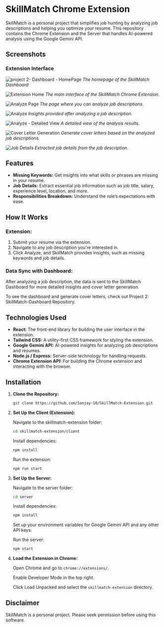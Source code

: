 ﻿# SkillMatch Chrome Extension

SkillMatch is a personal project that simplifies job hunting by analyzing job descriptions and helping you optimize your resume. This repository contains the Chrome Extension and the Server that handles AI-powered analysis using the Google Gemini API.

## Screenshots

### Extension Interface

![project 2- Dashboard - HomePage](client/public/Screensorts/ss.png)
*The homepage of the SkillMatch Dashboard*

![Extension Home](Home.png)
*The main interface of the SkillMatch Chrome Extension.*

![Analyze Page](Analyze%20Page.png)
*The page where you can analyze job descriptions.*

![Analyze](Analyze.png)
*Insights provided after analyzing a job description.*

![Analyze - Detailed View](Analyze-2.png)
*A detailed view of the analysis results.*

![Cover Letter Generation](cover%20letter.png)
*Generate cover letters based on the analyzed job descriptions.*

![Job Details](Details.png)
*Extracted job details from the job description.*



## Features

- **Missing Keywords:** Get insights into what skills or phrases are missing in your resume.
- **Job Details:** Extract essential job information such as job title, salary, experience level, location, and more.
- **Responsibilities Breakdown:** Understand the role’s expectations with ease.

## How It Works

### Extension:

1. Submit your resume via the extension.
2. Navigate to any job description you're interested in.
3. Click Analyze, and SkillMatch provides insights, such as missing keywords and job details.

### Data Sync with Dashboard:

After analyzing a job description, the data is sent to the SkillMatch Dashboard for more detailed insights and cover letter generation.  

To see the dashboard and generate cover letters, check out Project 2: SkillMatch-Dashboard Repository.

## Technologies Used

- **React:** The front-end library for building the user interface in the extension.
- **Tailwind CSS:** A utility-first CSS framework for styling the extension.
- **Google Gemini API:** AI-powered insights for analyzing job descriptions and resumes.
- **Node.js / Express:** Server-side technology for handling requests.
- **Chrome Extension API:** For building the Chrome extension and interacting with the browser.

## Installation

1. **Clone the Repository:**

    ```bash
    git clone https://github.com/Sanjay-10/SkillMatch-Extension.git
    ```

2. **Set Up the Client (Extension):**

    Navigate to the skillmatch-extension folder:

    ```bash
    cd skillmatch-extension/client
    ```

    Install dependencies:

    ```bash
    npm install
    ```

    Run the extension:

    ```bash
    npm run start
    ```

3. **Set Up the Server:**

    Navigate to the server folder:

    ```bash
    cd server
    ```

    Install dependencies:

    ```bash
    npm install
    ```

    Set up your environment variables for Google Gemini API and any other API keys.

    Run the server:

    ```bash
    npm start
    ```

4. **Load the Extension in Chrome:**

    Open Chrome and go to `chrome://extensions/`.

    Enable Developer Mode in the top right.

    Click Load Unpacked and select the `skillmatch-extension` directory.


## Disclaimer

SkillMatch is a personal project. Please seek permission before using this software.    

